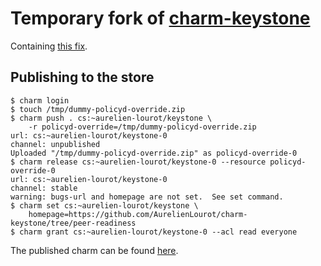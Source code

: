# Temporary fork of [charm-keystone](https://github.com/openstack/charm-keystone)

Containing [this fix](https://review.opendev.org/#/c/729781/).

## Publishing to the store

```
$ charm login
$ touch /tmp/dummy-policyd-override.zip
$ charm push . cs:~aurelien-lourot/keystone \
    -r policyd-override=/tmp/dummy-policyd-override.zip
url: cs:~aurelien-lourot/keystone-0
channel: unpublished
Uploaded "/tmp/dummy-policyd-override.zip" as policyd-override-0
$ charm release cs:~aurelien-lourot/keystone-0 --resource policyd-override-0
url: cs:~aurelien-lourot/keystone-0
channel: stable
warning: bugs-url and homepage are not set.  See set command.
$ charm set cs:~aurelien-lourot/keystone \
    homepage=https://github.com/AurelienLourot/charm-keystone/tree/peer-readiness
$ charm grant cs:~aurelien-lourot/keystone-0 --acl read everyone
```

The published charm can be found
[here](https://jaas.ai/u/aurelien-lourot/keystone).
